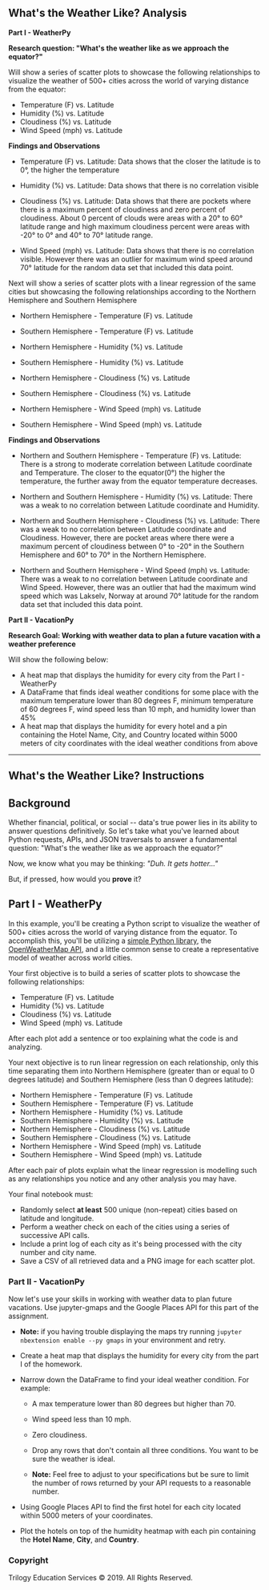 ## What's the Weather Like? Analysis

**Part I - WeatherPy**

**Research question: "What's the weather like as we approach the equator?"**

Will show a series of scatter plots to showcase the following relationships to visualize the weather of 500+ cities across the world of varying distance from the equator:

- Temperature (F) vs. Latitude
- Humidity (%) vs. Latitude
- Cloudiness (%) vs. Latitude
- Wind Speed (mph) vs. Latitude

**Findings and Observations**
- Temperature (F) vs. Latitude: Data shows that the closer the latitude is to 0°, the higher the temperature

- Humidity (%) vs. Latitude: Data shows that there is no correlation visible

- Cloudiness (%) vs. Latitude: Data shows that there are pockets where there is a maximum percent of cloudiness and zero percent of cloudiness. About 0 percent of clouds were areas with a 20° to 60° latitude range and high maximum cloudiness percent were areas with -20° to 0° and 40° to 70° latitude range.

- Wind Speed (mph) vs. Latitude: Data shows that there is no correlation visible. However there was an outlier for maximum wind speed around 70° latitude for the random data set that included this data point.


Next will show a series of scatter plots with a linear regression of the same cities but showcasing the following relationships according to the Northern Hemisphere and Southern Hemisphere

- Northern Hemisphere - Temperature (F) vs. Latitude
- Southern Hemisphere - Temperature (F) vs. Latitude

- Northern Hemisphere - Humidity (%) vs. Latitude
- Southern Hemisphere - Humidity (%) vs. Latitude

- Northern Hemisphere - Cloudiness (%) vs. Latitude
- Southern Hemisphere - Cloudiness (%) vs. Latitude

- Northern Hemisphere - Wind Speed (mph) vs. Latitude
- Southern Hemisphere - Wind Speed (mph) vs. Latitude

**Findings and Observations**

- Northern and Southern Hemisphere - Temperature (F) vs. Latitude:  There is a strong to moderate correlation between Latitude coordinate and Temperature. The closer to the equator(0°) the higher the temperature, the further away from the equator temperature decreases.

- Northern and Southern Hemisphere - Humidity (%) vs. Latitude: There was a weak to no correlation between Latitude coordinate and Humidity.

- Northern and Southern Hemisphere - Cloudiness (%) vs. Latitude: There was a weak to no correlation between Latitude coordinate and Cloudiness. However, there are pocket areas where there were a maximum percent of cloudiness between 0° to -20° in the Southern Hemisphere and 60° to 70° in the Northern Hemisphere.

- Northern and Southern Hemisphere - Wind Speed (mph) vs. Latitude: There was a weak to no correlation between Latitude coordinate and Wind Speed. However, there was an outlier that had the maximum wind speed which was Lakselv, Norway at around 70° latitude for the random data set that included this data point.

**Part II - VacationPy**

**Research Goal: Working with weather data to plan a future vacation with a weather preference**

Will show the following below:
- A heat map that displays the humidity for every city from the Part I - WeatherPy
- A DataFrame that finds ideal weather conditions for some place with the maximum temperature lower than 80 degrees F, minimum temperature of 60 degrees F, wind speed less than 10 mph, and humidity lower than 45%
- A heat map that displays the humidity for every hotel and a pin containing the Hotel Name, City, and Country located within 5000 meters of city coordinates with the ideal weather conditions from above

---
## What's the Weather Like? Instructions

## Background

Whether financial, political, or social -- data's true power lies in its ability to answer questions definitively. So let's take what you've learned about Python requests, APIs, and JSON traversals to answer a fundamental question: "What's the weather like as we approach the equator?"

Now, we know what you may be thinking: _"Duh. It gets hotter..."_

But, if pressed, how would you **prove** it?


## Part I - WeatherPy

In this example, you'll be creating a Python script to visualize the weather of 500+ cities across the world of varying distance from the equator. To accomplish this, you'll be utilizing a [simple Python library](https://pypi.python.org/pypi/citipy), the [OpenWeatherMap API](https://openweathermap.org/api), and a little common sense to create a representative model of weather across world cities.

Your first objective is to build a series of scatter plots to showcase the following relationships:

* Temperature (F) vs. Latitude
* Humidity (%) vs. Latitude
* Cloudiness (%) vs. Latitude
* Wind Speed (mph) vs. Latitude

After each plot add a sentence or too explaining what the code is and analyzing.

Your next objective is to run linear regression on each relationship, only this time separating them into Northern Hemisphere (greater than or equal to 0 degrees latitude) and Southern Hemisphere (less than 0 degrees latitude):

* Northern Hemisphere - Temperature (F) vs. Latitude
* Southern Hemisphere - Temperature (F) vs. Latitude
* Northern Hemisphere - Humidity (%) vs. Latitude
* Southern Hemisphere - Humidity (%) vs. Latitude
* Northern Hemisphere - Cloudiness (%) vs. Latitude
* Southern Hemisphere - Cloudiness (%) vs. Latitude
* Northern Hemisphere - Wind Speed (mph) vs. Latitude
* Southern Hemisphere - Wind Speed (mph) vs. Latitude

After each pair of plots explain what the linear regression is modelling such as any relationships you notice and any other analysis you may have.

Your final notebook must:

* Randomly select **at least** 500 unique (non-repeat) cities based on latitude and longitude.
* Perform a weather check on each of the cities using a series of successive API calls.
* Include a print log of each city as it's being processed with the city number and city name.
* Save a CSV of all retrieved data and a PNG image for each scatter plot.

### Part II - VacationPy

Now let's use your skills in working with weather data to plan future vacations. Use jupyter-gmaps and the Google Places API for this part of the assignment.

* **Note:** if you having trouble displaying the maps try running `jupyter nbextension enable --py gmaps` in your environment and retry.

* Create a heat map that displays the humidity for every city from the part I of the homework.


* Narrow down the DataFrame to find your ideal weather condition. For example:

  * A max temperature lower than 80 degrees but higher than 70.

  * Wind speed less than 10 mph.

  * Zero cloudiness.

  * Drop any rows that don't contain all three conditions. You want to be sure the weather is ideal.

  * **Note:** Feel free to adjust to your specifications but be sure to limit the number of rows returned by your API requests to a reasonable number.

* Using Google Places API to find the first hotel for each city located within 5000 meters of your coordinates.

* Plot the hotels on top of the humidity heatmap with each pin containing the **Hotel Name**, **City**, and **Country**.



### Copyright

Trilogy Education Services © 2019. All Rights Reserved.


